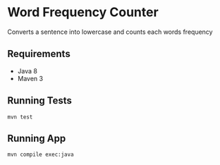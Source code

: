 # Word Frequency Counter
Converts a sentence into lowercase and counts each words frequency

## Requirements
* Java 8
* Maven 3

## Running Tests
    mvn test

## Running App
    mvn compile exec:java
